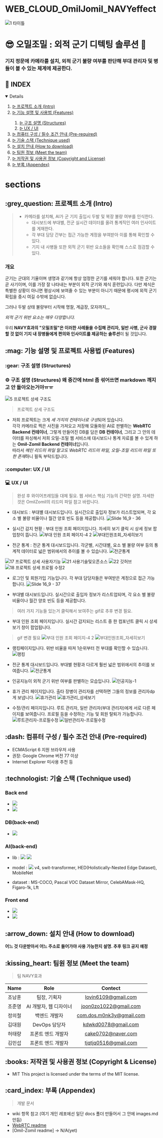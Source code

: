 # WEB_CLOUD_OmilJomil_NAVYeffect
![1  타이틀](https://user-images.githubusercontent.com/59905641/198581773-d1f0b268-8a9c-46b9-8ba9-909eb4a1a172.png)
# :sunglasses: 오밀조밀 : 외적 군기 디텍팅 솔루션 :whale:

### 기지 정문에 카메라를 설치, 외적 군기 불량 여부를 판단해 부대 관리자 및 병들이 볼 수 있는 체계에 제공한다.


## :pencil: INDEX
<details open="open">
  <ol>
    <li><a href="#intro"> ᐅ 프로젝트 소개 (Intro)</a></li>
    <li><a href="#features"> ᐅ 기능 설명 및 사용법 (Features)</a></li>
      <ol>
        <li><a href="Structures">  ᐅ 구조 설명 (Structures)</a></li>
        <li><a href="ux/ui">  ᐅ UX / UI</a></li>
      </ol>
    <li><a href="#pre-required"> ᐅ 컴퓨터 구성 / 필수 조건 안내 (Pre-required)</a></li>
    <li><a href="#technique"> ᐅ 기술 스택 (Technique used)</a></li>
    <li><a href="#install"> ᐅ 설치 안내 (How to download)</a></li>
    <li><a href="#team"> ᐅ 팀원 정보 (Meet the team)</a></li>
    <li><a href="#copyright"> ᐅ 저작권 및 사용권 정보 (Copyright and License)</a></li>
    <li><a href="#appendex"> ᐅ 부록 (Appendex)</a></li>
  </ol>
</details>

# sections

<h2 id="intro"> :grey_question: 프로젝트 소개 (Intro)</h2>

> + 카메라를 설치해, AI가 군 기지 출입시 두발 및 복장 불량 여부를 인식한다.
>    + 대시보드에 부대별, 전군 실시간 데이터를 올려 통계직인 여러 인사이트를 게재한다.
>    + 각 부대 담당 간부는 접근 가능한 계정을 부여받아 이를 통해 확인할 수 있다.
>    + 기지 내 사병들 또한 외적 군기 위반 요소들을 확인해 스스로 점검할 수 있다.

### 개요
군기는 군대의 기율이며 생명과 같기에 항상 엄정한 군기를 세워야 합니다. 또한 군기는 곧 사기이며, 이를 가장 잘 나타내는 부분이 외적 군기와 제식 훈련입니다. 다만 제식은 특별한 상황이 아니면 평상시에 보여줄 수 있는 부분이 아니기 때문에 평시에 외적 군기 확립을 중시 여길 수밖에 없습니다.

그러나 두발 상태 불량부터 시작해 명찰, 계급장, 모자까지,,, 

 *외적 군기 위반 요소는 매우 다양합니다.*

우리 **NAVY효과의 "오밀조밀"은 이러한 사례들을 수집해 관리자, 일반 사병, 군사 경찰 할 것 없이 기지 내 장병들에게 편의와 인사이트를 제공하는 솔루션**이 될 것입니다.

<h2 id="features"> :mag: 기능 설명 및 프로젝트 사용법 (Features)</h2>

<h3 id="Structures"> :gear: 구조 설명 (Structures)</h3>

### :gear: 구조 설명 (Structures) 왜 중간에 html 좀 섞어쓰면 markdown 깨지고 안 돌아오는거야ㅠㅠ
![5  프로젝트 상세  구조도](https://user-images.githubusercontent.com/59905641/198606538-941de90b-358c-4b2b-b2dd-bdd42d771104.png)
> 프로젝트 상세 구조도
 + 저희 프로젝트는 크게 *세 가지의 컨테이너로 구성*되어 있습니다.  
각각 카메라로 찍은 사진을 가져오고 저장해 모듈화된 AI로 판별하는 **WebRTC Backend 컨테이너**, 그렇게 만들어진 DB를 담은 **DB 컨테이너**, 그리고 그 안의 데이터를 파싱해서 저희 오밀-조밀 웹 서비스에 대시보드나 통계 자료를 볼 수 있게 하는 **Omil-Zomil Backend 컨테이너**입니다.  
따라서 *메인 리드미 파일 말고도 WebRTC 리드미 파일, 오밀-조밀 리드미 파일 또한 존재*하니 필독 부탁드립니다.  

<h3 id="ux/ui"> :computer: UX / UI</h3>


### :computer: UX / UI
> 완성 후 와이어프레임들 대체 필요. 웹 서비스 핵심 기능의 간략한 설명. 자세한 것은 OmilZomil의 리드미 파일 참고 바랍니다.

 + 대시보드 : 부대별 대시보드입니다. 실시간으로 출입자 정보가 리스트업되며, 각 요소 별 불량 비율이나 월간 양호 빈도 등을 제공합니다.
![Slide 16_9 - 36](https://user-images.githubusercontent.com/59905641/193630811-aafc8f62-a53d-43d0-8bdd-55182489bd55.png)

 + 실시간 감지 현황 : 부대 인원 조회 페이지입니다. 자세히 보기 클릭 시 상세 정보 팝업창이 뜹니다.
![부대 인원 조회 페이지-4 2](https://user-images.githubusercontent.com/59905641/193631247-77354eec-01c4-40cd-8a2f-5dd60f037057.png)
![부대인원조회_자세히보기](https://user-images.githubusercontent.com/59905641/194754317-0d71336a-ad51-4e24-a1bc-53a583bf13ff.png)

 + 전군 통계 : 전군 통계 대시보드입니다. 각군별, 시간대별, 요소 별 불량 여부 등의 통계적 데이터로 넓은 범위에서의 추이를 볼 수 있습니다.
![전군통계](https://user-images.githubusercontent.com/59905641/194753907-dc546fd1-81f1-4e42-b2f8-f0d0efea910c.png)


![17  프로젝트 상세  사용자기능](https://user-images.githubusercontent.com/59905641/198816658-e15f9c3f-22f0-487f-9f85-4927ab828f76.png)
![21  사용기술및오픈소스](https://user-images.githubusercontent.com/59905641/198816673-be370969-93a8-4f35-952e-144f5394db3d.png)
![22  깃허브](https://user-images.githubusercontent.com/59905641/198816675-e67b4f42-93a2-436c-9d28-be39604e000e.png)
![18  프로젝트 상세  프로필 수정2](https://user-images.githubusercontent.com/59905641/198816687-9e13d999-afef-440a-8c59-3a4bc35d6883.jpg)

 + 로그인 및 회원가입 기능입니다. 각 부대 담당자들은 부여받은 계정으로 접근 가능합니다.
 ![Slide 16_9 - 37](https://user-images.githubusercontent.com/59905641/193630489-e5327446-01fe-4ae2-9787-cbe77f0aeea1.png)
 
 + 부대별 대시보드입니다. 실시간으로 출입자 정보가 리스트업되며, 각 요소 별 불량 비율이나 월간 양호 빈도 등을 제공합니다.
> 여러 가지 기능들 있는거 클릭해서 보여주는 gif로 추후 변경 필요.
 

 + 부대 인원 조회 페이지입니다. 실시간 감지되는 리스트 중 한 컴포넌트 클릭 시 상세보기 창이 팝업됩니다.
> gif 변경 필요
 ![부대 인원 조회 페이지-4 2](https://user-images.githubusercontent.com/59905641/193631247-77354eec-01c4-40cd-8a2f-5dd60f037057.png)
 ![부대인원조회_자세히보기](https://user-images.githubusercontent.com/59905641/194754317-0d71336a-ad51-4e24-a1bc-53a583bf13ff.png)
 
 + 랭킹페이지입니다. 위반 비율을 따져 1순위부터 전 부대를 확인할 수 있습니다.
 ![랭킹](https://user-images.githubusercontent.com/59905641/194753760-d9a72b5d-0fcc-4e74-8467-b82ef967490e.png)

 + 전군 통계 대시보드입니다. 부대별 현황과 다르게 훨씬 넓은 범위에서의 추이를 보여줍니다.
 ![전군통계](https://user-images.githubusercontent.com/59905641/194753907-dc546fd1-81f1-4e42-b2f8-f0d0efea910c.png)
 
 + 인공지능이 외적 군기 위반 여부를 판별하는 모습입니다.
 ![인공지능-1](https://user-images.githubusercontent.com/59905641/193634048-a2baab28-9483-4dde-b421-dc74c0c96a04.png)
 
 + 휴가 관리 페이지입니다. 출타 장병이 관리자를 선택하면 그들의 정보를 관리자dp게 보냅니다.
![휴가관리](https://user-images.githubusercontent.com/59905641/194754384-5cdd25d6-cb44-4ac5-bae3-25733897314a.png)
![휴가관리_상세보기](https://user-images.githubusercontent.com/59905641/194754409-c2de29e7-1d16-45f7-aa91-91cdd17f2dcd.png)
 
 + 수정/관리 페이지입니다. 루트 관리자, 일반 관리자(부대 관리자)에게 서로 다른 페이지를 보여줍니다. 프로필 등을 수정하는 기능 및 회원 탈퇴가 가능합니다.
![루트관리자-프로필수정](https://user-images.githubusercontent.com/59905641/194754473-8e47d034-b061-4ad2-b1fd-14480a3874fb.png)
![일반관리자-프로필수정](https://user-images.githubusercontent.com/59905641/194754528-4380629c-4117-4296-a9e0-60df82ff5704.png)

<h2 id="pre-required"> :dash: 컴퓨터 구성 / 필수 조건 안내 (Pre-required)</h2>

 + ECMAScript 6 지원 브라우저 사용
 + 권장: Google Chrome 버전 77 이상
 + Internet Explorer 미사용 추천 등

<h2 id="technique"> :technologist: 기술 스택 (Technique used)</h>

### Back end
 + <img src="https://img.shields.io/badge/Python-3776AB?style=for-the-badge&logo=Python&logoColor=white">
 + <img src="https://img.shields.io/badge/FastAPI-009688?style=for-the-badge&logo=FastAPI&logoColor=white">

### DB(back-end)
 + <img src="https://img.shields.io/badge/PostgreSQL-4169E1?style=for-the-badge&logo=PostgreSQL&logoColor=white">

### AI(back-end)
 + lib : <img src="https://img.shields.io/badge/TensolFlow-FF6F00?style=for-the-badge&logo=TensorFlow&logoColor=white"> <img src="https://img.shields.io/badge/OpenCV-5C3EE8?style=for-the-badge&logo=OpenCV&logoColor=white">

 + model : <img src="https://img.shields.io/badge/YOLO-00FFFF?style=for-the-badge&logo=YOLO&logoColor=white"> v4, swit-transformer, HED(Holistically-Nested Edge Dataset), MobileNet
 + dataset : MS-COCO, Pascal VOC Dataset Mirror, CelebAMask-HQ, Figaro-1k, Lft

### Front end
 + <img src="https://img.shields.io/badge/Vue.js-4FC08D?style=for-the-badge&logo=Vue.js&logoColor=white">
 + <img src="https://img.shields.io/badge/Node.js-339933?style=for-the-badge&logo=Node.js&logoColor=white">
<h2 id="install"> :arrow_down: 설치 안내 (How to download)</h2>

**어느 것 다운받아서 어느 주소로 들어가야 사용 가능한지 설명. 추후 링크 공지 예정**
<h2 id="team"> :kissing_heart: 팀원 정보 (Meet the team)</h2>

> 팀 NAVY효과

| Name | Role | Contect |   
|:---:|:---:|:---:| 
|조남훈| 팀장, 기획자 | lovin6109@gmail.com |   
|조준영| AI 개발자, 웹 디자이너 | joon0zo1022@gmail.com |
|정의철| 백엔드 개발자 | com.dos.m0nk3y@gmail.com |
|김대원| DevOps 담당자 | kdwkd0078@gmail.com |   
|허태량| 프론트 엔드 개발자 | cake0702@naver.com |   
|김민섭| 프론트 엔드 개발자 | tjqtjq0516@gmail.com |

<h2 id="copyright"> :books: 저작권 및 사용권 정보 (Copyright & License)</h2>

 + MIT
This project is licensed under the terms of the MIT license.


<h2 id="appendex"> :card_index: 부록 (Appendex)</h2>

> 개발 문서

+ wiki 항목 참고 (여기 개인 레포에선 일단 docs 폴더 만들어서 그 안에 images.md 만듬)
+ [WebRTC readme](https://github.com/osamhack2022-v2/WEB_CLOUD_OmilZomil_NAVYeffect/blob/document/webrtc/Readme.md)
+ [Omil-Zomil readme] -> N/A(yet)
